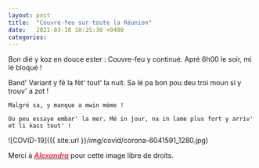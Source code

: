 ```yaml
---
layout: post
title:  "Couvre-feu sur toute la Réunion"
date:   2021-03-18 18:25:30 +0400
categories: 
---
```

<!---

You’ll find this post in your `_posts` directory. Go ahead and edit it and re-build the site to see your changes. You can rebuild the site in many different ways, but the most common way is to run `jekyll serve`, which launches a web server and auto-regenerates your site when a file is updated.

Jekyll requires blog post files to be named according to the following format:

`YEAR-MONTH-DAY-title.MARKUP`

Where `YEAR` is a four-digit number, `MONTH` and `DAY` are both two-digit numbers, and `MARKUP` is the file extension representing the format used in the file. After that, include the necessary front matter. Take a look at the source for this post to get an idea about how it works.

Jekyll also offers powerful support for code snippets:

{% highlight ruby %}
def print_hi(name)
  puts "Hi, #{name}"
end
print_hi('Tom')
#=> prints 'Hi, Tom' to STDOUT.
{% endhighlight %}

Check out the [Jekyll docs][jekyll-docs] for more info on how to get the most out of Jekyll. File all bugs/feature requests at [Jekyll’s GitHub repo][jekyll-gh]. If you have questions, you can ask them on [Jekyll Talk][jekyll-talk].

[jekyll-docs]: https://jekyllrb.com/docs/home
[jekyll-gh]:   https://github.com/jekyll/jekyll
[jekyll-talk]: https://talk.jekyllrb.com/

--->


Bon dié y koz en douce ester : Couvre-feu y continué. Apré 6h00 le soir, mi lé bloqué !  

Band' Variant y fé la fèt' tout' la nuit. Sa lé pa bon pou deu troi moun si y trouv' a zot !


`Malgré sa, y manque a mwin mème !`

`Ou peu essaye embar' la mer. Mé in jour, na in lame plus fort y arriv' et li kass tout' !`

![COVID-19]({{ site.url }}/img/covid/corona-6041591_1280.jpg)

Merci à <a href="https://pixabay.com/fr/users/alexandra_koch-621802/?tab=popular" target="_blank"><span style="color:  #ff3349">***Alexandra***</span></a>  pour cette image libre de droits.

